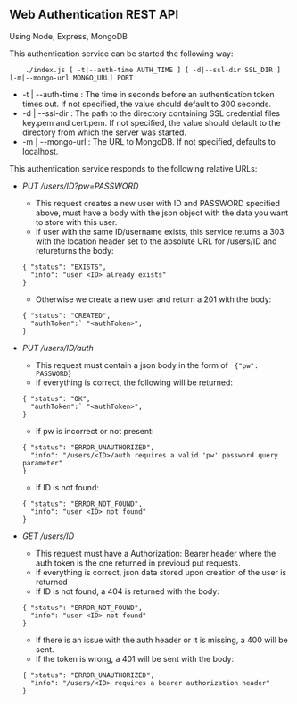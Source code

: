 ## Web Authentication REST API

Using Node, Express, MongoDB

This authentication service can be started the following way:
```
    ./index.js [ -t|--auth-time AUTH_TIME ] [ -d|--ssl-dir SSL_DIR ] [-m|--mongo-url MONGO_URL] PORT
```
  * -t | --auth-time : The time in seconds before an authentication token times out. If not specified, the value should default to 300 seconds.
  * -d | --ssl-dir : The path to the directory containing SSL credential files key.pem and cert.pem. If not specified, the value should default to the directory from which the server was started.
  * -m | --mongo-url : The URL to MongoDB. If not specified, defaults to localhost.

This authentication service responds to the following relative URLs:

  * *PUT /users/ID?pw=PASSWORD*
    * This request creates a new user with ID and PASSWORD specified above, must have a body with the json object with the data you want to store with this user.
    * If user with the same ID/username exists, this service returns a 303 with the location header set to the absolute URL for /users/ID and retureturns the body: 
    ```
    { "status": "EXISTS",
      "info": "user <ID> already exists"
    }
    ```
    * Otherwise we create a new user and return a 201 with the body:
    ```
    { "status": "CREATED",
      "authToken":` "<authToken>", 
    }
    ```
 
 * *PUT /users/ID/auth*
    * This request must contain a json body in the form of ``` {"pw": PASSWORD}```
    * If everything is correct, the following will be returned:
    ```
    { "status": "OK",
      "authToken":` "<authToken>", 
    }
    ```
    * If pw is incorrect or not present: 
    ```
    { "status": "ERROR_UNAUTHORIZED",
      "info": "/users/<ID>/auth requires a valid 'pw' password query parameter"
    }
    ```
    * If ID is not found:
    ```
    { "status": "ERROR_NOT_FOUND",
      "info": "user <ID> not found"
    }
    ```
 
 * *GET /users/ID*
    * This request must have a Authorization: Bearer <authToken> header where the auth token is the one returned in previoud put requests.
    * If everything is correct, json data stored upon creation of the user is returned
    * If ID is not found, a 404 is returned with the body:
    ```
    { "status": "ERROR_NOT_FOUND",
      "info": "user <ID> not found"
    }
    ```
    * If there is an issue with the auth header or it is missing, a 400 will be sent.
    * If the token is wrong, a 401 will be sent with the body:
    ```
    { "status": "ERROR_UNAUTHORIZED",
      "info": "/users/<ID> requires a bearer authorization header"
    }
    ```

